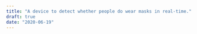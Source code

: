 ```yaml
---
title: "A device to detect whether people do wear masks in real-time."
draft: true
date: "2020-06-19"
---
```


